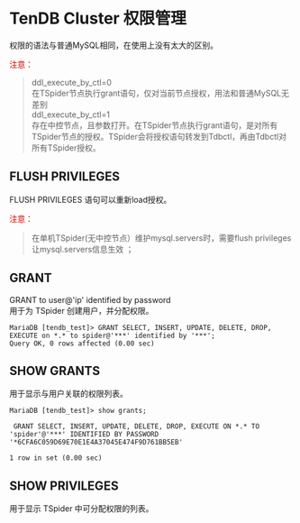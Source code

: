 # TenDB Cluster 权限管理
权限的语法与普通MySQL相同，在使用上没有太大的区别。

<font color="#dd0000">注意：</font>   
>ddl_execute_by_ctl=0  
在TSpider节点执行grant语句，仅对当前节点授权，用法和普通MySQL无差别  
ddl_execute_by_ctl=1    
存在中控节点，且参数打开。在TSpider节点执行grant语句，是对所有TSpider节点的授权。TSpider会将授权语句转发到Tdbctl，再由Tdbctl对所有TSpider授权。


## FLUSH PRIVILEGES
FLUSH PRIVILEGES 语句可以重新load授权。


<font color="#dd0000">注意：</font>   
>在单机TSpider(无中控节点）维护mysql.servers时，需要flush privileges让mysql.servers信息生效 ； 



## GRANT

GRANT <privileges> to user@'ip' identified by password  
用于为 TSpider 创建用户，并分配权限。

```
MariaDB [tendb_test]> GRANT SELECT, INSERT, UPDATE, DELETE, DROP, EXECUTE on *.* to spider@'***' identified by '***';
Query OK, 0 rows affected (0.00 sec)
```


## SHOW GRANTS 

用于显示与用户关联的权限列表。

```
MariaDB [tendb_test]> show grants;

 GRANT SELECT, INSERT, UPDATE, DELETE, DROP, EXECUTE ON *.* TO 'spider'@'***' IDENTIFIED BY PASSWORD '*6CFA6C059D69E70E1E4A37045E474F9D761BB5EB' 

1 row in set (0.00 sec)
```



## SHOW PRIVILEGES 
用于显示 TSpider 中可分配权限的列表。
